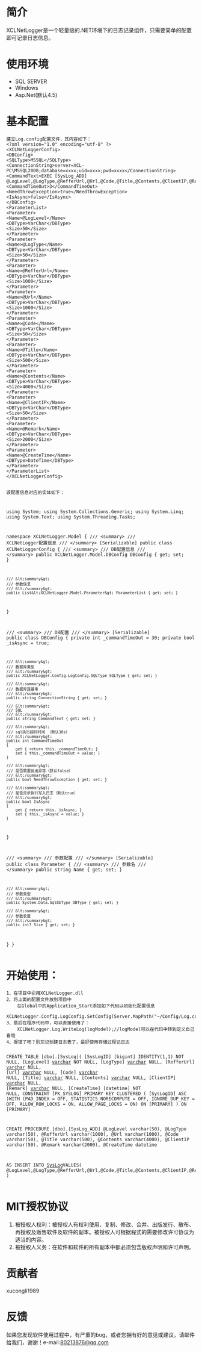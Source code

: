 # 简介 #
XCLNetLogger是一个轻量级的.NET环境下的日志记录组件，只需要简单的配置即可记录日志信息。
<h1>使用环境</h1>
<ul>
<li>SQL SERVER</li>
<li>Windows</li>
<li>Asp.Net(默认4.5)</li>
</ul>
<h1>基本配置</h1>
<pre><code>建立Log.config配置文件，其内容如下：
&lt;?xml version=&quot;1.0&quot; encoding=&quot;utf-8&quot; ?&gt;
&lt;XCLNetLoggerConfig&gt;
&lt;DBConfig&gt;
&lt;SQLType&gt;MSSQL&lt;/SQLType&gt;
&lt;ConnectionString&gt;server=XCL-PC\MSSQL2008;database=xxxx;uid=xxxx;pwd=xxxx&lt;/ConnectionString&gt;
&lt;CommandText&gt;EXEC [SysLog_ADD] @LogLevel,@LogType,@RefferUrl,@Url,@Code,@Title,@Contents,@ClientIP,@Remark,@CreateTime&lt;/CommandText&gt;
&lt;CommandTimeOut&gt;3&lt;/CommandTimeOut&gt;
&lt;NeedThrowException&gt;true&lt;/NeedThrowException&gt;
&lt;IsAsync&gt;false&lt;/IsAsync&gt;
&lt;/DBConfig&gt;
&lt;ParameterList&gt;
&lt;Parameter&gt;
&lt;Name&gt;@LogLevel&lt;/Name&gt;
&lt;DBType&gt;VarChar&lt;/DBType&gt;
&lt;Size&gt;50&lt;/Size&gt;
&lt;/Parameter&gt;
&lt;Parameter&gt;
&lt;Name&gt;@LogType&lt;/Name&gt;
&lt;DBType&gt;VarChar&lt;/DBType&gt;
&lt;Size&gt;50&lt;/Size&gt;
&lt;/Parameter&gt;
&lt;Parameter&gt;
&lt;Name&gt;@RefferUrl&lt;/Name&gt;
&lt;DBType&gt;VarChar&lt;/DBType&gt;
&lt;Size&gt;1000&lt;/Size&gt;
&lt;/Parameter&gt;
&lt;Parameter&gt;
&lt;Name&gt;@Url&lt;/Name&gt;
&lt;DBType&gt;VarChar&lt;/DBType&gt;
&lt;Size&gt;1000&lt;/Size&gt;
&lt;/Parameter&gt;
&lt;Parameter&gt;
&lt;Name&gt;@Code&lt;/Name&gt;
&lt;DBType&gt;VarChar&lt;/DBType&gt;
&lt;Size&gt;50&lt;/Size&gt;
&lt;/Parameter&gt;
&lt;Parameter&gt;
&lt;Name&gt;@Title&lt;/Name&gt;
&lt;DBType&gt;VarChar&lt;/DBType&gt;
&lt;Size&gt;500&lt;/Size&gt;
&lt;/Parameter&gt;
&lt;Parameter&gt;
&lt;Name&gt;@Contents&lt;/Name&gt;
&lt;DBType&gt;VarChar&lt;/DBType&gt;
&lt;Size&gt;4000&lt;/Size&gt;
&lt;/Parameter&gt;
&lt;Parameter&gt;
&lt;Name&gt;@ClientIP&lt;/Name&gt;
&lt;DBType&gt;VarChar&lt;/DBType&gt;
&lt;Size&gt;50&lt;/Size&gt;
&lt;/Parameter&gt;
&lt;Parameter&gt;
&lt;Name&gt;@Remark&lt;/Name&gt;
&lt;DBType&gt;VarChar&lt;/DBType&gt;
&lt;Size&gt;2000&lt;/Size&gt;
&lt;/Parameter&gt;
&lt;Parameter&gt;
&lt;Name&gt;@CreateTime&lt;/Name&gt;
&lt;DBType&gt;DateTime&lt;/DBType&gt;
&lt;/Parameter&gt;
&lt;/ParameterList&gt;
&lt;/XCLNetLoggerConfig&gt;

该配置信息对应的实体如下：

using System;
using System.Collections.Generic;
using System.Linq;
using System.Text;
using System.Threading.Tasks;

namespace XCLNetLogger.Model
{
/// &lt;summary&gt;
/// XCLNetLogger配置信息
/// &lt;/summary&gt;
[Serializable]
public class XCLNetLoggerConfig
{
    /// &lt;summary&gt;
    /// DB配置信息
    /// &lt;/summary&gt;
    public XCLNetLogger.Model.DBConfig DBConfig { get; set; }

    /// &lt;summary&gt;
    /// 参数信息
    /// &lt;/summary&gt;
    public List&lt;XCLNetLogger.Model.Parameter&gt; ParameterList { get; set; }
}

/// &lt;summary&gt;
/// DB配置
/// &lt;/summary&gt;
[Serializable]
public class DBConfig
{
    private int _commandTimeOut = 30;
    private bool _isAsync = true;

    /// &lt;summary&gt;
    /// 数据库类型
    /// &lt;/summary&gt;
    public XCLNetLogger.Config.LogConfig.SQLType SQLType { get; set; }

    /// &lt;summary&gt;
    /// 数据库连接串
    /// &lt;/summary&gt;
    public string ConnectionString { get; set; }

    /// &lt;summary&gt;
    /// SQL
    /// &lt;/summary&gt;
    public string CommandText { get; set; }

    /// &lt;summary&gt;
    /// sql执行超时时间 （默认30s）
    /// &lt;/summary&gt;
    public int CommandTimeOut
    {
        get { return this._commandTimeOut; }
        set { this._commandTimeOut = value; }
    }

    /// &lt;summary&gt;
    /// 是否需要抛出异常（默认false）
    /// &lt;/summary&gt;
    public bool NeedThrowException { get; set; }

    /// &lt;summary&gt;
    /// 是否异步执行写入日志（默认true）
    /// &lt;/summary&gt;
    public bool IsAsync
    {
        get { return this._isAsync; }
        set { this._isAsync = value; }
    }
}

/// &lt;summary&gt;
/// 参数配置
/// &lt;/summary&gt;
[Serializable]
public class Parameter
{
    /// &lt;summary&gt;
    /// 参数名
    /// &lt;/summary&gt;
    public string Name { get; set; }

    /// &lt;summary&gt;
    /// 参数类型
    /// &lt;/summary&gt;
    public System.Data.SqlDbType DBType { get; set; }

    /// &lt;summary&gt;
    /// 参数长度
    /// &lt;/summary&gt;
    public int? Size { get; set; }
}
}
</code></pre>

<h1>开始使用：</h1>
<pre><code>1、在项目中引用XCLNetLogger.dll
2、将上面的配置文件放到项目中
    在Global中的Application_Start添加如下代码以初始化配置信息
    XCLNetLogger.Config.LogConfig.SetConfig(Server.MapPath(&quot;~/Config/Log.config&quot;));
3、最后在程序代码中，可以直接使用了：
    XCLNetLogger.Log.WriteLog(logModel);//logModel可以在代码中转到定义自己看哦
4、报错了吧？别忘记创建日志表了，最好使用存储过程记日志

CREATE TABLE [dbo].[SysLog](
[SysLogID] [bigint] IDENTITY(1,1) NOT NULL,
[LogLevel] [varchar](50) NOT NULL,
[LogType] [varchar](50) NULL,
[RefferUrl] [varchar](1000) NULL,
[Url] [varchar](1000) NULL,
[Code] [varchar](50) NULL,
[Title] [varchar](500) NULL,
[Contents] [varchar](4000) NULL,
[ClientIP] [varchar](50) NULL,
[Remark] [varchar](2000) NULL,
[CreateTime] [datetime] NOT NULL,
 CONSTRAINT [PK_SYSLOG] PRIMARY KEY CLUSTERED 
(
[SysLogID] ASC
)WITH (PAD_INDEX  = OFF, STATISTICS_NORECOMPUTE  = OFF, IGNORE_DUP_KEY = OFF, ALLOW_ROW_LOCKS  = ON, ALLOW_PAGE_LOCKS  = ON) ON [PRIMARY]
) ON [PRIMARY]

CREATE PROCEDURE [dbo].[SysLog_ADD]
@LogLevel varchar(50),
@LogType varchar(50),
@RefferUrl varchar(1000),
@Url varchar(1000),
@Code varchar(50),
@Title varchar(500),
@Contents varchar(4000),
@ClientIP varchar(50),
@Remark varchar(2000),
@CreateTime datetime

 AS 
INSERT INTO [SysLog](
[LogLevel],[LogType],[RefferUrl],[Url],[Code],[Title],[Contents],[ClientIP],[Remark],[CreateTime]
)VALUES(
@LogLevel,@LogType,@RefferUrl,@Url,@Code,@Title,@Contents,@ClientIP,@Remark,@CreateTime
)
</code></pre>

# MIT授权协议 #
1. 被授权人权利：被授权人有权利使用、复制、修改、合并、出版发行、散布、再授权及贩售软件及软件的副本。被授权人可根据程式的需要修改许可协议为适当的内容。
2. 被授权人义务：在软件和软件的所有副本中都必须包含版权声明和许可声明。
# 贡献者 #
xucongli1989
# 反馈 #
如果您发现软件使用过程中，有严重的bug，或者您拥有好的意见或建议，请邮件给我们，谢谢！e-mail:80213876@qq.com